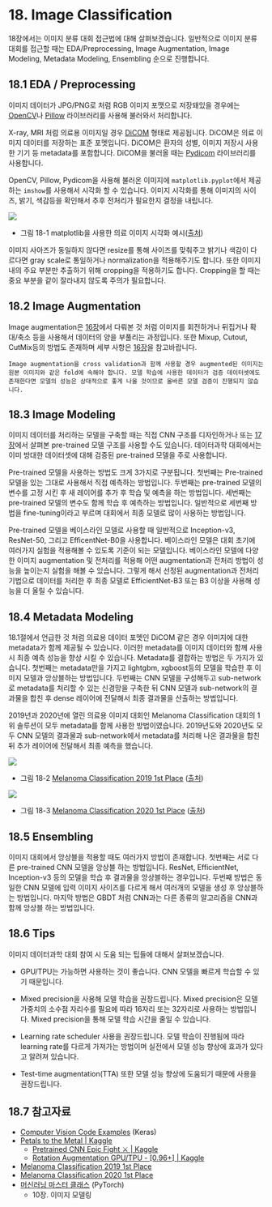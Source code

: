 # 18. Image Classification

18장에서는 이미지 분류 대회 접근법에 대해 살펴보겠습니다. 일반적으로 이미지 분류 대회를 접근할 때는 EDA/Preprocessing, Image Augmentation, Image Modeling, Metadata Modeling, Ensembling 순으로 진행합니다. 

## 18.1 EDA / Preprocessing

이미지 데이터가 JPG/PNG로 처럼 RGB 이미지 포맷으로 저장돼있을 경우에는 [OpenCV](https://opencv.org/)나 [Pillow](https://pillow.readthedocs.io/en/stable/handbook/tutorial.html#using-the-image-class) 라이브러리를 사용해 불러와서 처리합니다. 

X-ray, MRI 처럼 의료용 이미지일 경우 [DiCOM](https://en.wikipedia.org/wiki/DICOM) 형태로 제공됩니다. DiCOM은 의료 이미지 데이터를 저장하는 표준 포멧입니다. DiCOM은 환자의 성별, 이미지 저장시 사용한 기기 등 metadata를 포함합니다. DiCOM을 불러올 때는 [Pydicom](https://github.com/pydicom/pydicom) 라이브러리를 사용합니다. 

OpenCV, Pillow, Pydicom을 사용해 불러온 이미지에 `matplotlib.pyplot`에서 제공하는 `imshow`를 사용해서 시각화 할 수 있습니다. 이미지 시각화를 통해 이미지의 사이즈, 밝기, 색감등을 확인해서 추후 전처리가 필요한지 결정을 내립니다. 

![](https://github.com/kaggler-tv/dku-kaggle-class/blob/master/course-website/imgs/ch18-img01.jpg?raw=true)
- 그림 18-1 matplotlib을 사용한 의료 이미지 시각화 예시([출처](https://docs.google.com/presentation/d/1dmCmkv0mWeuf-rHkrOYBXPKaPIwW4B6gSsVPzerOGLc/edit?usp=sharing))

이미지 사아즈가 동일하지 않다면 resize를 통해 사이즈를 맞춰주고 밝기나 색감이 다르다면 gray scale로 통일하거나 normalization을 적용해주기도 합니다. 또한 이미지 내의 주요 부분만 추출하기 위해 cropping을 적용하기도 합니다. Cropping을 할 때는 중요 부분을 같이 잘라내지 않도록 주의가 필요합니다. 

## 18.2 Image Augmentation

Image augmentation은 [16장](16-data-augmentation.md)에서 다뤄본 것 처럼 이미지를 회전하거나 뒤집거나 확대/축소 등을 사용해서 데이터의 양을 부풀리는 과정입니다. 또한 Mixup, Cutout, CutMix등의 방법도 존재하며 세부 사항은 [16장](16-data-augmentation.md)을 참고바랍니다. 

```{tip}
Image augmentation을 cross validation과 함께 사용할 경우 augmented된 이미지는 원본 이미지와 같은 fold에 속해야 합니다. 모델 학습에 사용한 데이터가 검증 데이터셋에도 존재한다면 모델의 성능은 상대적으로 좋게 나올 것이므로 올바른 모델 검증이 진행되지 않습니다.
```

## 18.3 Image Modeling

이미지 데이터를 처리하는 모델을 구축할 때는 직접 CNN 구조를 디자인하거나 또는 [17장](17-cnn.md)에서 살펴본 pre-trained 모델 구조를 사용할 수도 있습니다. 데이터과학 대회에서는 이미 방대한 데이터셋에 대해 검증된 pre-trained 모델을 주로 사용합니다. 

Pre-trained 모델을 사용하는 방법도 크게 3가지로 구분됩니다. 첫번째는 Pre-trained 모델을 있는 그대로 사용해서 직접 예측하는 방법입니다. 두번째는 pre-trained 모델의 변수를 고정 시킨 후 새 레이어를 추가 후 학습 및 예측을 하는 방법입니다. 세번째는 pre-trained 모델의 변수도 함께 학습 후 예측하는 방법입니다. 일반적으로 세번째 방법을 fine-tuning이라고 부르며 대회에서 최종 모델로 많이 사용하는 방법입니다. 

Pre-trained 모델을 베이스라인 모델로 사용할 때 일반적으로 Inception-v3, ResNet-50, 그리고 EfficentNet-B0을 사용합니다. 베이스라인 모델은 대회 초기에 여러가지 실험을 적용해볼 수 있도록 기준이 되는 모델입니다. 베이스라인 모델에 다양한 이미지 augmentation 및 전처리를 적용해 어떤 augmentation과 전처리 방법이 성능을 높이는지 실험을 해볼 수 있습니다. 그렇게 해서 선정된 augmentation과 전처리 기법으로 데이터를 처리한 후 최종 모델로 EfficientNet-B3 또는 B3 이상을 사용해 성능을 더 올릴 수 있습니다. 

## 18.4 Metadata Modeling

18.1절에서 언급한 것 처럼 의료용 데이터 포멧인 DiCOM 같은 경우 이미지에 대한 metadata가 함께 제공될 수 있습니다. 이러한 metadata를 이미지 데이터와 함께 사용 시 최종 예측 성능을 향상 시킬 수 있습니다. Metadata를 결합하는 방법은 두 가지가 있습니다. 첫번째는 metadata만을 가지고 lightgbm, xgboost등의 모델을 학습한 후 이미지 모델과 앙상블하는 방법입니다. 두번째는 CNN 모델을 구성해두고 sub-network로 metadata를 처리할 수 있는 신경망을 구축한 뒤 CNN 모델과 sub-network의 결과물을 합친 후 dense 레이어에 전달해서 최종 결과물을 산출하는 방법입니다. 

2019년과 2020년에 열린 의료용 이미지 대회인 Melanoma Classification 대회의 1위 솔루션이 모두 metadata를 함께 사용한 방법이였습니다. 2019년도와 2020년도 모두 CNN 모델의 결과물과 sub-network에서 metadata를 처리해 나온 결과물을 합친 뒤 추가 레이어에 전달해서 최종 예측을 했습니다.

![](https://github.com/kaggler-tv/dku-kaggle-class/blob/master/course-website/imgs/ch18-img02.jpg?raw=true)
- 그림 18-2 [Melanoma Classification 2019 1st Place](https://www.kaggle.com/c/siim-isic-melanoma-classification/discussion/154683) ([출처](https://docs.google.com/presentation/d/1dmCmkv0mWeuf-rHkrOYBXPKaPIwW4B6gSsVPzerOGLc/edit?usp=sharing))

![](https://github.com/kaggler-tv/dku-kaggle-class/blob/master/course-website/imgs/ch18-img03.jpg?raw=true)
- 그림 18-3 [Melanoma Classification 2020 1st Place](https://www.kaggle.com/c/siim-isic-melanoma-classification/discussion/175412) ([출처](https://docs.google.com/presentation/d/1dmCmkv0mWeuf-rHkrOYBXPKaPIwW4B6gSsVPzerOGLc/edit?usp=sharing))

## 18.5 Ensembling

이미지 대회에서 앙상블을 적용할 때도 여러가지 방법이 존재합니다. 첫번째는 서로 다른 pre-trained CNN 모델을 앙상블 하는 방법입니다. ResNet, EfficientNet, Inception-v3 등의 모델을 학습 후 결과물을 앙상블하는 경우입니다. 두번째 방법은 동일한 CNN 모델에 입력 이미지 사이즈를 다르게 해서 여러개의 모델을 생성 후 앙상블하는 방법입니다. 마지막 방법은 GBDT 처럼 CNN과는 다른 종류의 알고리즘을 CNN과 함께 앙상블 하는 방법입니다. 

## 18.6 Tips

이미지 데이터과학 대회 참여 시 도움 되는 팁들에 대해서 살펴보겠습니다. 

- GPU/TPU는 가능하면 사용하는 것이 좋습니다. CNN 모델을 빠르게 학습할 수 있기 때문입니다. 

- Mixed precision을 사용해 모델 학습을 권장드립니다. Mixed precision은 모델 가중치의 소수점 자리수를 필요에 따라 16자리 또는 32자리로 사용하는 방법입니다. Mixed precision을 통해 모델 학습 시간을 줄일 수 있습니다.

- Learning rate scheduler 사용을 권장드립니다. 모델 학습이 진행됨에 따라 learning rate를 다르게 가져가는 방법이며 실전에서 모델 성능 향상에 효과가 있다고 알려져 있습니다. 

- Test-time augmentation(TTA) 또한 모델 성능 향상에 도움되기 때문에 사용을 권장드립니다. 

## 18.7 참고자료

- [Computer Vision Code Examples](https://keras.io/examples/vision/) (Keras)
- [Petals to the Metal | Kaggle](https://www.kaggle.com/c/tpu-getting-started)
    - [Pretrained CNN Epic Fight ⚔️ | Kaggle](https://www.kaggle.com/servietsky/pretrained-cnn-epic-fight)
    - [Rotation Augmentation GPU/TPU - [0.96+] | Kaggle](https://www.kaggle.com/cdeotte/rotation-augmentation-gpu-tpu-0-96)
- [Melanoma Classification 2019 1st Place ](https://www.kaggle.com/c/siim-isic-melanoma-classification/discussion/154683)
- [Melanoma Classification 2020 1st Place](https://www.kaggle.com/c/siim-isic-melanoma-classification/discussion/175412)
- [머신러닝 마스터 클래스](https://www.upaper.net/jeongyoonlee/1136706) (PyTorch)
    - 10장. 이미지 모델링
